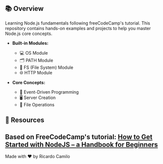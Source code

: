 ## 📚 Overview
Learning Node.js fundamentals following freeCodeCamp's tutorial. This repository contains hands-on examples and projects to help you master Node.js core concepts.

- **Built-in Modules:**
  - 💻 OS Module
  - 🗂️ PATH Module
  - 📁 FS (File System) Module
  - 🌐 HTTP Module

- **Core Concepts:**
  - 🔄 Event-Driven Programming
  - 🖥️ Server Creation
  - 📂 File Operations

## 📖 Resources
Based on FreeCodeCamp's tutorial:
[How to Get Started with NodeJS – a Handbook for Beginners](https://www.freecodecamp.org/news/get-started-with-nodejs/)
---
Made with ❤️ by Ricardo Camilo
